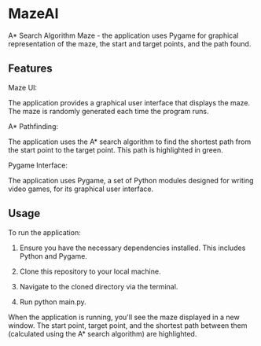 # MazeAI
A* Search Algorithm Maze - the application uses Pygame for graphical representation of the maze, the start and target points, and the path found.

## Features
Maze UI: 

The application provides a graphical user interface that displays the maze. The maze is randomly generated each time the program runs.

A* Pathfinding: 

The application uses the A* search algorithm to find the shortest path from the start point to the target point. This path is highlighted in green.

Pygame Interface: 

The application uses Pygame, a set of Python modules designed for writing video games, for its graphical user interface.

## Usage

To run the application:
1. Ensure you have the necessary dependencies installed. This includes Python and Pygame.

2. Clone this repository to your local machine.

3. Navigate to the cloned directory via the terminal.

4. Run python main.py.
   
When the application is running, you'll see the maze displayed in a new window. The start point, target point, and the shortest path between them (calculated using the A* search algorithm) are highlighted.
